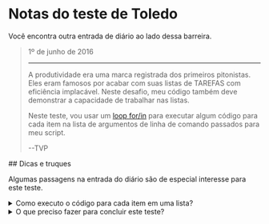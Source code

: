 # Notas do teste de Toledo

Você encontra outra entrada de diário ao lado dessa barreira.

<blockquote>
1º de junho de 2016
<hr/>
<p>
A produtividade era uma marca registrada dos primeiros pitonistas. Eles eram famosos por acabar com suas listas de TAREFAS com eficiência implacável. Neste desafio, meu código também deve demonstrar a capacidade de trabalhar nas listas.
</p>
<p>
Neste teste, vou usar um <a href="https://realpython.com/python-for-loop">loop for/in</a> para executar algum código para cada item na lista de argumentos de linha de comando passados para meu script. 
</p>
<p>
--TVP
</p>
</blockquote>
## Dicas e truques

Algumas passagens na entrada do diário são de especial interesse para este teste.

<details>
<summary>Como executo o código para cada item em uma lista?</summary>
Executar código para cada item em uma lista (ou __iterating__ (iterar) por entre uma lista) é uma das tarefas mais comuns na programação. Para concluir este teste, use um [loop for/in](https://realpython.com/python-for-loop/) para executar um bloco de código para cada item em uma lista. Vejamos um exemplo usando nossa lista de supermercados anterior.

```python
groceries = ['apples', 'coffee', 'pizza rolls', 'olives']

print("These are the items on my grocery list:")
for item in groceries:
    string_to_print = f"- {item}"
    print(string_to_print)
```

Ao executar este código, você cria uma lista ordenada de quatro strings, como antes. Desta vez, você usa uma nova instrução: `for item in groceries:`

Seu código está dizendo algumas coisas nesta única instrução:

* Quero executar o código a partir da próxima linha para cada item da lista armazenado na variável chamada `groceries`
* Sempre que esse código for executado, crie uma variável chamada `item` que seja uma referência ao próximo item na lista

O código que é executado durante o loop __é recuado em uma guia (cerca de quatro espaços)__ de onde o loop for foi iniciado. [Esse recuo](https://docs.python.org/3/reference/lexical_analysis.html#indentation) informa ao Python qual código deve ser executado durante o loop. Sem o recuo, o código seria executado em ordem e a lógica não funcionaria.

Há uma melhoria que poderíamos fazer nesta lógica que faz uso da função integrada de [enumeração](https://docs.python.org/3/library/functions.html#enumerate). Isso nos dá o __índice__ de cada item conforme percorremos a lista também:

```python
groceries = ['apples', 'coffee', 'pizza rolls', 'olives']

print("These are the items on my grocery list:")
for index, item in enumerate(groceries, start=1):
    string_to_print = f"{index}. {item}"
    print(string_to_print)
```

A técnica acima pode ser útil neste teste.

</details>
<details>
<summary>O que preciso fazer para concluir este teste?</summary>
Crie um arquivo chamado `list_iteration.py` na sua pasta de código localizada aqui:

```bash
<%= env.TQ_PYTHON_CODE_PATH.value %>
```

Use o código a seguir como um ponto de partida. Ele cria uma nova lista chamada `order_of_succession`, que contém todos os argumentos passados para o script.

```python
import sys

# Set up a list for our code to work with that omits the first CLI argument, 
# which is the name of our script (list_iteration.py)
order_of_succession = sys.argv
order_of_succession.pop(0)

# Now, order_of_succession is ready for us to work with
```

Seu código deve imprimir o nome de cada pessoa nessa lista, prefixado com sua sequência na ordem pitônica da sucessão. Consulte a guia "Objective" (Objetivo) para obter um exemplo de entrada e saída.

O restante deste passo a passo contém ajuda sobre como executar o código para cada item em uma lista. Depois de escrever um código que possa processar todos os argumentos da linha de comando para o seu script, clique no botão *HACK* para verificar o seu trabalho!

</details>
